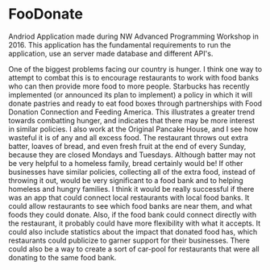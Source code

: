 # FooDonate

Andriod Application made during NW Advanced Programming Workshop in 2016. This application has the fundamental requirements to run the application, use an server made database and different API's.

One of the biggest problems facing our country is hunger. I think one way to attempt to combat this is to encourage restaurants to work with food banks who can then provide more food to more people. Starbucks has recently implemented (or announced its plan to implement) a policy in which it will donate pastries and ready to eat food boxes through partnerships with Food Donation Connection and Feeding America. This illustrates a greater trend towards combatting hunger, and indicates that there may be more interest in similar policies. I also work at the Original Pancake House, and I see how wasteful it is of any and all excess food. The restaurant throws out extra batter, loaves of bread, and even fresh fruit at the end of every Sunday, because they are closed Mondays and Tuesdays. Although batter may not be very helpful to a homeless family, bread certainly would be! If other businesses have similar policies, collecting all of the extra food, instead of throwing it out, would be very significant to a food bank and to helping homeless and hungry families. I think it would be really successful if there was an app that could connect local restaurants with local food banks. It could allow restaurants to see which food banks are near them, and what foods they could donate. Also, if the food bank could connect directly with the restaurant, it probably could have more flexibility with what it accepts. It could also include statistics about the impact that donated food has, which restaurants could publicize to garner support for their businesses. There could also be a way to create a sort of car-pool for restaurants that were all donating to the same food bank.

